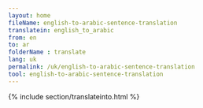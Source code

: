 ```yaml
---
layout: home
fileName: english-to-arabic-sentence-translation
translatein: english_to_arabic
from: en
to: ar
folderName : translate
lang: uk
permalink: /uk/english-to-arabic-sentence-translation
tool: english-to-arabic-sentence-translation
---
```

{% include section/translateinto.html %}